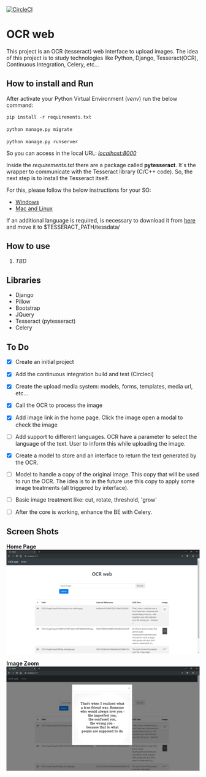 [![CircleCI](https://circleci.com/gh/fabinhojorge/OCR_web.svg?style=svg)](https://circleci.com/gh/fabinhojorge/OCR_web)

# OCR web
This project is an OCR (tesseract) web interface to upload images. 
The idea of this project is to study technologies like Python, Django, Tesseract(OCR), Continuous Integration, Celery, etc...


## How to install and Run
After activate your Python Virtual Environment (_venv_) run the below command:

```
pip install -r requirements.txt

python manage.py migrate

python manage.py runserver
```

So you can access in the local URL: _[localhost:8000](localhost:8000/)_


Inside the _requirements.txt_ there are a package called __pytesseract__. 
It´s the wrapper to communicate with the Tesseract library (C/C++ code). 
So, the next step is to install the Tesseract itself. 

For this, please follow the below instructions for your SO:
* [Windows](https://github.com/UB-Mannheim/tesseract/wiki)
* [Mac and Linux](https://github.com/tesseract-ocr/tesseract/wiki)

If an additional language is required, is necessary to download it from [here](https://github.com/tesseract-ocr/tessdata) and move it to $TESSERACT_PATH/tessdata/

## How to use
1. _TBD_


## Libraries
* Django
* Pillow
* Bootstrap
* JQuery
* Tesseract (pytesseract)
* Celery


## To Do
* [X] Create an initial project
* [X] Add the continuous integration build and test (Circleci)
* [X] Create the upload media system: models, forms, templates, media url, etc... 
* [X] Call the OCR to process the image
* [X] Add image link in the home page. Click the image open a modal to check the image
* [ ] Add support to different languages. OCR have a parameter to select the language of the text. User to inform this while uploading the image.
* [X] Create a model to store and an interface to return the text generated by the OCR.
* [ ] Model to handle a copy of the original image. This copy that will be used to run the OCR. The idea is to in the future use this copy to apply some image treatments (all triggered by interface).
* [ ] Basic image treatment like: cut, rotate, threshold, 'grow'
* [ ] After the core is working, enhance the BE with Celery.



## Screen Shots

__Home Page__
![Home page](project_assets/home_page.jpg)

__Image Zoom__
![Image Zoom](project_assets/image_zoom.jpg)